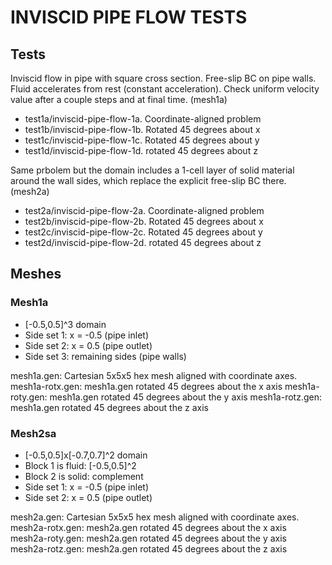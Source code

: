INVISCID PIPE FLOW TESTS
========================

## Tests

Inviscid flow in pipe with square cross section. Free-slip BC on pipe walls.
Fluid accelerates from rest (constant acceleration). Check uniform velocity
value after a couple steps and at final time. (mesh1a)

* test1a/inviscid-pipe-flow-1a. Coordinate-aligned problem
* test1b/inviscid-pipe-flow-1b. Rotated 45 degrees about x
* test1c/inviscid-pipe-flow-1c. Rotated 45 degrees about y
* test1d/inviscid-pipe-flow-1d. rotated 45 degrees about z

Same prbolem but the domain includes a 1-cell layer of solid material around
the wall sides, which replace the explicit free-slip BC there. (mesh2a)

* test2a/inviscid-pipe-flow-2a. Coordinate-aligned problem
* test2b/inviscid-pipe-flow-2b. Rotated 45 degrees about x
* test2c/inviscid-pipe-flow-2c. Rotated 45 degrees about y
* test2d/inviscid-pipe-flow-2d. rotated 45 degrees about z

Meshes
------

### Mesh1a
* [-0.5,0.5]^3 domain
* Side set 1: x = -0.5 (pipe inlet)
* Side set 2: x = 0.5 (pipe outlet)
* Side set 3: remaining sides (pipe walls)

mesh1a.gen: Cartesian 5x5x5 hex mesh aligned with coordinate axes.
mesh1a-rotx.gen: mesh1a.gen rotated 45 degrees about the x axis
mesh1a-roty.gen: mesh1a.gen rotated 45 degrees about the y axis
mesh1a-rotz.gen: mesh1a.gen rotated 45 degrees about the z axis

### Mesh2sa
* [-0.5,0.5]x[-0.7,0.7]^2 domain
* Block 1 is fluid: [-0.5,0.5]^2
* Block 2 is solid: complement
* Side set 1: x = -0.5 (pipe inlet)
* Side set 2: x = 0.5 (pipe outlet)

mesh2a.gen: Cartesian 5x5x5 hex mesh aligned with coordinate axes.
mesh2a-rotx.gen: mesh2a.gen rotated 45 degrees about the x axis
mesh2a-roty.gen: mesh2a.gen rotated 45 degrees about the y axis
mesh2a-rotz.gen: mesh2a.gen rotated 45 degrees about the z axis
